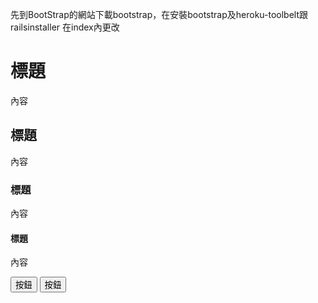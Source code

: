 先到BootStrap的網站下載bootstrap，在安裝bootstrap及heroku-toolbelt跟railsinstaller
在index內更改<title>網頁標題</title>
<h1>標題</h1>
<p>內容</p>
<h2>標題</h2>
<p>內容</p>
<h3>標題</h3>
<p>內容</p>
<h4>標題</h4>
<p>內容</p>
<button>按鈕</button>
<button>按鈕</button>
<link href='css/bootstrap.css' rel='stylesheet'>
